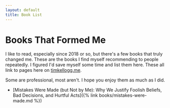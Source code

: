 ```yaml
---
layout: default 
title: Book List
---
```


# Books That Formed Me

I like to read, especially since 2018 or so, but there's a few books that truly changed me.
These are the books I find myself recommending to people repeatedly. I figured I'd save myself
some time and list them here. These all link to pages here on [timkellogg.me](/).

Some are professional, most aren't. I hope you enjoy them as much as I did.

* [Mistakes Were Made (but Not by Me): Why We Justify Foolish Beliefs, Bad Decisions, and Hurtful Acts]({% link books/mistakes-were-made.md %})


